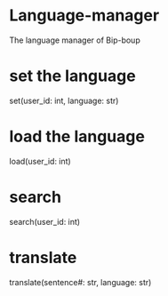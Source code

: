 # Language-manager
The language manager of Bip-boup
# set the language
set(user_id: int, language: str)
# load the language
load(user_id: int)
# search
search(user_id: int)
# translate
translate(sentence#: str, language: str)
